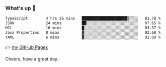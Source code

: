 ### What's up 👋

<!--START_SECTION:waka-->

```txt
TypeScript        4 hrs 26 mins   ████████████████████▒░░░░   81.78 %
JSON              24 mins         ██░░░░░░░░░░░░░░░░░░░░░░░   07.65 %
HCL               10 mins         █░░░░░░░░░░░░░░░░░░░░░░░░   03.37 %
Java Properties   8 mins          ▓░░░░░░░░░░░░░░░░░░░░░░░░   02.68 %
YAML              6 mins          ▓░░░░░░░░░░░░░░░░░░░░░░░░   02.09 %
```

<!--END_SECTION:waka-->

👉 [my GitHub Pages](https://ykzhukian.github.io)

Cheers, have a great day.

